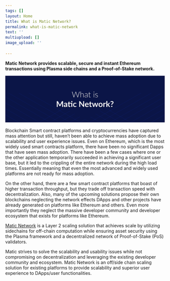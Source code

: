 ```yaml
---
tags: []
layout: Home
title: What is Matic Network?
permalink: what-is-matic-network
text: ''
multiupload: []
image_upload: ''

---
```

**Matic Network provides scalable, secure and instant Ethereum transactions using Plasma side chains and a Proof-of-Stake network.**

![](/uploads/What-is-Matic-3.png)

Blockchain Smart contract platforms and cryptocurrencies have captured mass attention but still, haven’t been able to achieve mass adoption due to scalability and user experience issues. Even on Ethereum, which is the most widely used smart contracts platform, there have been no significant Dapps that have seen mass adoption. There have been a few cases where one or the other application temporarily succeeded in achieving a significant user base, but it led to the crippling of the entire network during the high load times. Essentially meaning that even the most advanced and widely used platforms are not ready for mass adoption.

On the other hand, there are a few smart contract platforms that boast of higher transaction throughput, but they trade off transaction speed with decentralization. Also, many of the upcoming solutions propose their own blockchains neglecting the network effects DApps and other projects have already generated on platforms like Ethereum and others. Even more importantly they neglect the massive developer community and developer ecosystem that exists for platforms like Ethereum.

[Matic Network](https://matic.network/) is a Layer 2 scaling solution that achieves scale by utilizing sidechains for off-chain computation while ensuring asset security using the Plasma framework and a decentralized network of Proof-of-Stake (PoS) validators.

Matic strives to solve the scalability and usability issues while not compromising on decentralization and leveraging the existing developer community and ecosystem. Matic Network is an ​off/side chain scaling solution for existing platforms to provide scalability and superior user experience to DApps/user functionalities.